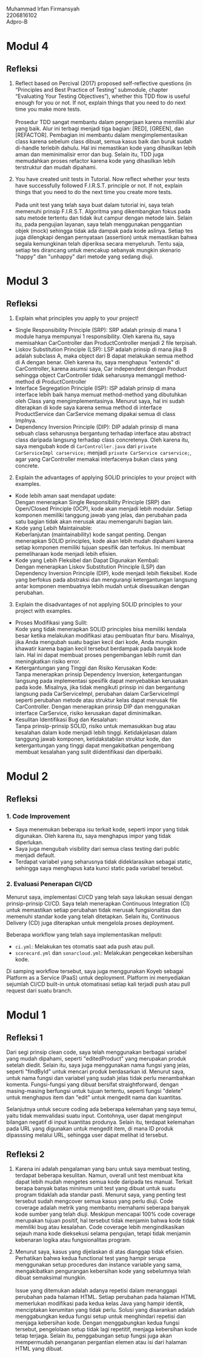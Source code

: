 Muhammad Irfan Firmansyah <br>
2206816102 <br>
Adpro-B <br>
# Modul 4
## Refleksi
1. Reflect based on Percival (2017) proposed self-reflective questions (in “Principles and Best Practice of Testing” submodule, chapter “Evaluating Your Testing Objectives”), whether this TDD flow is useful enough for you or not. If not, explain things that you need to do next time you make more tests. <br><br>
Prosedur TDD sangat membantu dalam pengerjaan karena memiliki alur yang baik. Alur ini terbagi menjadi tiga bagian: [RED], [GREEN], dan [REFACTOR]. Pembagian ini membantu dalam mengimplementasikan class karena sebelum class dibuat, semua kasus baik dan buruk sudah di-handle terlebih dahulu. Hal ini memastikan kode yang dihasilkan lebih aman dan meminimalisir error dan bug. Selain itu, TDD juga memudahkan proses refactor karena kode yang dihasilkan lebih terstruktur dan mudah dipahami.

2. You have created unit tests in Tutorial. Now reflect whether your tests have successfully followed F.I.R.S.T. principle or not. If not, explain things that you need to do the next time you create more tests.
<br><br>Pada unit test yang telah saya buat dalam tutorial ini, saya telah memenuhi prinsip F.I.R.S.T. Algoritma yang dikembangkan fokus pada satu metode tertentu dan tidak ikut campur dengan metode lain. Selain itu, pada pengujian layanan, saya telah menggunakan penggantian objek (mock) sehingga tidak ada dampak pada kode aslinya. Setiap tes juga dilengkapi dengan pernyataan (assertion) untuk memastikan bahwa segala kemungkinan telah diperiksa secara menyeluruh. Tentu saja, setiap tes dirancang untuk mencakup sebanyak mungkin skenario "happy" dan "unhappy" dari metode yang sedang diuji.

# Modul 3

## Refleksi
1. Explain what principles you apply to your project!
- Single Responsibility Principle (SRP): SRP adalah prinsip di mana 1 module hanya mempunyai 1 responsibility. Oleh karena itu, saya memisahkan CarController dan ProductController menjadi 2 file terpisah.
- Liskov Substitution Principle (LSP): LSP adalah prinsip di mana jika B adalah subclass A, maka object dari B dapat melakukan semua method di A dengan benar. Oleh karena itu, saya menghapus "extends" di CarController, karena asumsi saya, Car independent dengan Product sehingga object CarController tidak seharusnya memanggil method-method di ProductController
- Interface Segregation Principle (ISP): ISP adalah prinsip di mana interface lebih baik hanya memuat method-method yang dibutuhkan oleh Class yang mengimplementasinya. Menurut saya, hal ini sudah diterapkan di kode saya karena semua method di interface ProductService dan CarService memang dipakai semua di class Implnya.
- Dependency Inversion Principle (DIP): DIP adalah prinsip di mana sebuah class seharusnya bergantung terhadap interface atau abstract class daripada langsung terhadap class concretenya. Oleh karena itu, saya mengubah kode di `CarController.java` dari `private CarServiceImpl carservice;` menjadi `private CarService carservice;`, agar yang CarController memakai interfacenya bukan class yang concrete.

 2. Explain the advantages of applying SOLID principles to your project with examples.
- Kode lebih aman saat mendapat update:<br>
  Dengan menerapkan Single Responsibility Principle (SRP) dan Open/Closed Principle (OCP), kode akan menjadi lebih modular. Setiap komponen memiliki tanggung jawab yang jelas, dan perubahan pada satu bagian tidak akan merusak atau memengaruhi bagian lain. 
- Kode yang Lebih Maintainable:<br>
  Keberlanjutan (maintainability) kode sangat penting. Dengan menerapkan SOLID principles, kode akan lebih mudah dipahami karena setiap komponen memiliki tujuan spesifik dan terfokus. Ini membuat pemeliharaan kode menjadi lebih efisien. 
- Kode yang Lebih Fleksibel dan Dapat Digunakan Kembali:<br>
  Dengan menerapkan Liskov Substitution Principle (LSP) dan Dependency Inversion Principle (DIP), kode menjadi lebih fleksibel. Kode yang berfokus pada abstraksi dan mengurangi ketergantungan langsung antar komponen membuatnya lebih mudah untuk disesuaikan dengan perubahan.

3. Explain the disadvantages of not applying SOLID principles to your project with examples.
- Proses Modifikasi yang Sulit: <br>
  Kode yang tidak menerapkan SOLID principles bisa memiliki kendala besar ketika melakukan modifikasi atau pembuatan fitur baru. Misalnya, jika Anda mengubah suatu bagian kecil dari kode, Anda mungkin khawatir karena bagian kecil tersebut berdampak pada banyak kode lain. Hal ini dapat membuat proses pengembangan lebih rumit dan meningkatkan risiko error.
- Ketergantungan yang Tinggi dan Risiko Kerusakan Kode: <br>
  Tanpa menerapkan prinsip Dependency Inversion, ketergantungan langsung pada implementasi spesifik dapat menyebabkan kerusakan pada kode. Misalnya, jika tidak mengikuti prinsip ini dan bergantung langsung pada CarServiceImpl, perubahan dalam CarServiceImpl seperti perubahan metode atau struktur kelas dapat merusak file CarController. Dengan menerapkan prinsip DIP dan menggunakan interface CarService, risiko kerusakan dapat diminimalkan.
- Kesulitan Identifikasi Bug dan Kesalahan: <br>
  Tanpa prinsip-prinsip SOLID, risiko untuk memasukkan bug atau kesalahan dalam kode menjadi lebih tinggi. Ketidakjelasan dalam tanggung jawab komponen, ketidakstabilan struktur kode, dan ketergantungan yang tinggi dapat mengakibatkan pengembang membuat kesalahan yang sulit diidentifikasi dan diperbaiki.

# Modul 2

## Refleksi

### 1. Code Improvement
   - Saya menemukan beberapa isu terkait kode, seperti impor yang tidak digunakan. Oleh karena itu, saya menghapus impor yang tidak diperlukan.
   - Saya juga mengubah visibility dari semua class testing dari public menjadi default.
   - Terdapat variabel yang seharusnya tidak dideklarasikan sebagai static, sehingga saya menghapus kata kunci static pada variabel tersebut.

### 2. Evaluasi Penerapan CI/CD
   Menurut saya, implementasi CI/CD yang telah saya lakukan sesuai dengan prinsip-prinsip CI/CD. Saya telah menerapkan Continuous Integration (CI) untuk memastikan setiap perubahan tidak merusak fungsionalitas dan memenuhi standar kode yang telah ditetapkan. Selain itu, Continuous Delivery (CD) juga diterapkan untuk mengelola proses deployment.

   Beberapa workflow yang telah saya implementasikan meliputi:
   - `ci.yml`: Melakukan tes otomatis saat ada push atau pull.
   - `scorecard.yml` dan `sonarcloud.yml`: Melakukan pengecekan kebersihan kode.

   Di samping workflow tersebut, saya juga menggunakan Koyeb sebagai Platform as a Service (PaaS) untuk deployment. Platform ini menyediakan sejumlah CI/CD built-in untuk otomatisasi setiap kali terjadi push atau pull request dari suatu branch.
      
# Modul 1
## Refleksi 1
Dari segi prinsip clean code, saya telah menggunakan berbagai variabel yang mudah dipahami, seperti "editedProduct" yang merupakan produk setelah diedit. Selain itu, saya juga menggunakan nama fungsi yang jelas, seperti "findById" untuk mencari produk berdasarkan id. Menurut saya, untuk nama fungsi dan variabel yang sudah jelas tidak perlu menambahkan komenta. Fungsi-fungsi yang dibuat bersifat straightforward, dengan masing-masing berfungsi untuk tujuan tertentu, seperti fungsi "delete" untuk menghapus item dan "edit" untuk mengedit nama dan kuantitas.

Selanjutnya untuk secure coding ada beberapa kelemahan yang saya temui, yaitu tidak memvalidasi suatu input. Contohnya, user dapat menginput bilangan negatif di input kuantitas produnya. Selain itu, terdapat kelemahan pada URL yang digunakan untuk mengedit item, di mana ID produk dipasssing melalui URL, sehingga user dapat melihat id tersebut.

## Refleksi 2
1. Karena ini adalah pengalaman yang baru untuk saya membuat testing, terdapat beberapa kesulitan. Namun, overall unit test membuat kita dapat lebih mudah mengetes semua kode daripada tes manual. Terkait berapa banyak batas minimum unit test yang dibuat untuk suatu program tidaklah ada standar pasti. Menurut saya, yang penting test tersebut sudah mengcover semua kasus yang perlu diuji. Code coverage adalah metrik yang membantu memahami seberapa banyak kode sumber yang telah diuji. Meskipun mencapai 100% code coverage merupakan tujuan positif, hal tersebut tidak menjamin bahwa kode tidak memiliki bug atau kesalahan. Code coverage lebih mengindikasikan sejauh mana kode dieksekusi selama pengujian, tetapi tidak menjamin kebenaran logika atau fungsionalitas program.
   
2. Menurut saya, kasus yang dijelaskan di atas dianggap tidak efisien. Perhatikan bahwa kedua functional test yang hampir serupa menggunakan setup procedures dan instance variable yang sama, mengakibatkan pengurangan kebersihan kode yang sebelumnya telah dibuat semaksimal mungkin.<br><br>Issue yang ditemukan adalah adanya repetisi dalam menanggapi perubahan pada halaman HTML. Setiap perubahan pada halaman HTML memerlukan modifikasi pada kedua kelas Java yang hampir identik, menciptakan kerumitan yang tidak perlu. Solusi yang disarankan adalah menggabungkan kedua fungsi setup untuk menghindari repetisi dan menjaga kebersihan kode. Dengan menggabungkan kedua fungsi tersebut, pengelolaan setup tidak lagi repetitif, menjaga kebersihan kode tetap terjaga. Selain itu, penggabungan setup fungsi juga akan mempermudah penanganan pergantian elemen atau isi dari halaman HTML yang dibuat.
